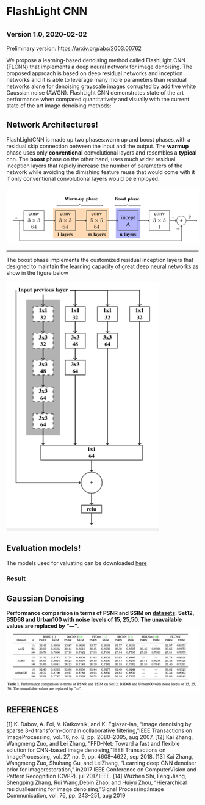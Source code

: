 # FlashLight CNN
<small>Version 1.0, 2020-02-02</small>
---
Preliminary version: https://arxiv.org/abs/2003.00762

 We propose  a  learning-based  denoising  method called  FlashLight  CNN  (FLCNN)  that  implements  a  deep neural network for image denoising. The proposed approach is based on  deep residual networks and inception  networks and it is able to leverage many more parameters than residual networks alone for denoising grayscale images corrupted by additive  white  Gaussian  noise  (AWGN).  FlashLight  CNN demonstrates  state  of  the  art  performance  when  compared quantitatively  and  visually  with  the  current  state  of  the  art image denoising methods:

## Network Architectures!
FlashLightCNN  is  made  up  two  phases:warm up and boost phases,with a residual skip connection between the input and the output.
 The __warmup__ phase uses only __conventional__ convolutional layers and resembles a __typical__  cnn. The __boost__ phase on the other hand, uses much wider residual inception layers that rapidly increase the number of parameters of the network  while avoiding the dimishing feature reuse that would come with it if only conventional convolutional layers would be employed.

<img src="figures/flashlightCNN.png" width="800px"/>

---
The boost phase implements the customized residual inception layers that designed to maintain the learning capacity of great deep neural networks as show in the figure below


<img src="figures/inception_modules.png" width="400"/>



## Evaluation models!
The models used for valuating can be downloaded  [here](./evaluation_models)


### Result
## Gaussian Denoising
**Performance comparison in terms of PSNR and SSIM on [datasets](./datasets): Set12, BSD68 and Urban100 with noise levels of 15, 25,50. The unavailable values are replaced by ”—”**.
<img src="figures/table1.png" width="900px"/>

## REFERENCES
[1]  K.  Dabov,  A.  Foi,  V.  Katkovnik,  and  K.  Egiazar-ian,  “Image denoising by sparse 3-d transform-domain
collaborative  filtering,”IEEE  Transactions  on  ImageProcessing, vol. 16, no. 8, pp. 2080–2095, aug 2007.
[12]  Kai  Zhang,  Wangmeng  Zuo,  and  Lei  Zhang,   “FFD-Net:  Toward  a  fast  and  flexible  solution  for  CNN-based image denoising,”IEEE Transactions on ImageProcessing, vol. 27, no. 9, pp. 4608–4622, sep 2018.
[13]  Kai  Zhang,  Wangmeng  Zuo,  Shuhang  Gu,  and  LeiZhang,  “Learning deep CNN denoiser prior for imagerestoration,”   in2017  IEEE  Conference  on  ComputerVision   and   Pattern   Recognition   (CVPR).   jul   2017,IEEE.
[14]  Wuzhen Shi, Feng Jiang, Shengping Zhang, Rui Wang,Debin  Zhao,  and  Huiyu  Zhou,   “Hierarchical  residuallearning  for  image  denoising,”Signal  Processing:Image Communication, vol. 76, pp. 243–251, aug 2019
